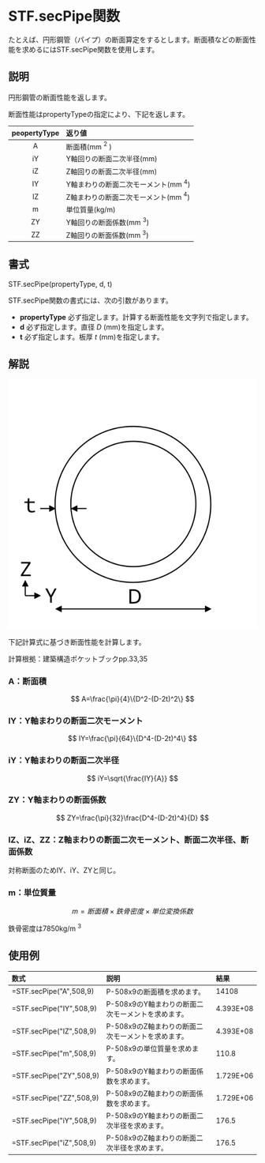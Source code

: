 # STF.secPipe関数

たとえば、円形鋼管（パイプ）の断面算定をするとします。断面積などの断面性能を求めるにはSTF.secPipe関数を使用します。

## 説明

円形鋼管の断面性能を返します。

断面性能はpropertyTypeの指定により、下記を返します。

|peopertyType|返り値|
|:--:|:--|
|A|断面積(mm $^2$ )|
|iY|Y軸回りの断面二次半径(mm)|
|iZ|Z軸回りの断面二次半径(mm)|
|IY|Y軸まわりの断面二次モーメント(mm $^4$)|
|IZ|Z軸まわりの断面二次モーメント(mm $^4$)|
|m|単位質量(kg/m)|
|ZY|Y軸回りの断面係数(mm $^3$)|
|ZZ|Z軸回りの断面係数(mm $^3$)|


## 書式

STF.secPipe(propertyType, d, t)

STF.secPipe関数の書式には、次の引数があります。

* **propertyType** 必ず指定します。計算する断面性能を文字列で指定します。
* **d** 必ず指定します。直径 $D$ (mm)を指定します。
* **t** 必ず指定します。板厚 $t$ (mm)を指定します。

## 解説

![円形鋼管の寸法定義](../images/sec_pipe.svg)

下記計算式に基づき断面性能を計算します。

計算根拠：建築構造ポケットブックpp.33,35

### A：断面積

$$ A=\frac{\pi}{4}\{D^2-(D-2t)^2\} $$

### IY：Y軸まわりの断面二次モーメント

$$ IY=\frac{\pi}{64}\{D^4-(D-2t)^4\} $$

### iY：Y軸まわりの断面二次半径

$$ iY=\sqrt{\frac{IY}{A}} $$

### ZY：Y軸まわりの断面係数

$$ ZY=\frac{\pi}{32}\frac{D^4-(D-2t)^4}{D} $$

### IZ、iZ、ZZ：Z軸まわりの断面二次モーメント、断面二次半径、断面係数

対称断面のためIY、iY、ZYと同じ。

### m：単位質量

$$m=断面積\times 鉄骨密度\times 単位変換係数$$

鉄骨密度は7850kg/m $^3$

## 使用例
|数式|説明|結果|
|:--|:--|:--|
|=STF.secPipe("A",508,9)|P-508x9の断面積を求めます。|14108|
|=STF.secPipe("IY",508,9)|P-508x9のY軸まわりの断面二次モーメントを求めます。|4.393E+08|
|=STF.secPipe("IZ",508,9)|P-508x9のZ軸まわりの断面二次モーメントを求めます。|4.393E+08|
|=STF.secPipe("m",508,9)|P-508x9の単位質量を求めます。|110.8|
|=STF.secPipe("ZY",508,9)|P-508x9のY軸まわりの断面係数を求めます。|1.729E+06|
|=STF.secPipe("ZZ",508,9)|P-508x9のZ軸まわりの断面係数を求めます。|1.729E+06|
|=STF.secPipe("iY",508,9)|P-508x9のY軸まわりの断面二次半径を求めます。|176.5|
|=STF.secPipe("iZ",508,9)|P-508x9のZ軸まわりの断面二次半径を求めます。|176.5|
